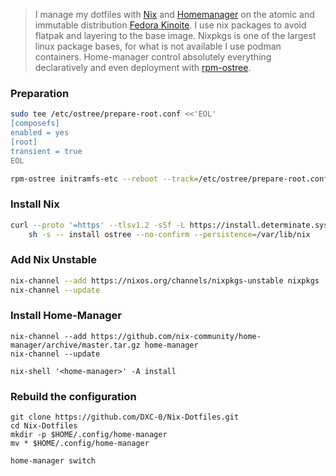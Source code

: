 > I manage my dotfiles with [Nix](https://nixos.org/) and [Homemanager](https://github.com/nix-community/home-manager) on the atomic and immutable distribution [Fedora Kinoite](https://fedoraproject.org/atomic-desktops/kinoite/). I use nix packages to avoid flatpak and layering to the base image. Nixpkgs is one of the largest linux package bases, for what is not available I use podman containers. Home-manager control absolutely everything declaratively and even deployment with [rpm-ostree](https://coreos.github.io/rpm-ostree/).

### Preparation

```bash
sudo tee /etc/ostree/prepare-root.conf <<'EOL'
[composefs]
enabled = yes
[root]
transient = true
EOL

rpm-ostree initramfs-etc --reboot --track=/etc/ostree/prepare-root.conf
```

### Install Nix

```bash
curl --proto '=https' --tlsv1.2 -sSf -L https://install.determinate.systems/nix | \
    sh -s -- install ostree --no-confirm --persistence=/var/lib/nix
```

### Add Nix Unstable

```bash
nix-channel --add https://nixos.org/channels/nixpkgs-unstable nixpkgs
nix-channel --update
```

### Install Home-Manager

```
nix-channel --add https://github.com/nix-community/home-manager/archive/master.tar.gz home-manager
nix-channel --update
```

```
nix-shell '<home-manager>' -A install
```

### Rebuild the configuration

```
git clone https://github.com/DXC-0/Nix-Dotfiles.git
cd Nix-Dotfiles
mkdir -p $HOME/.config/home-manager
mv * $HOME/.config/home-manager
```

```
home-manager switch
```
